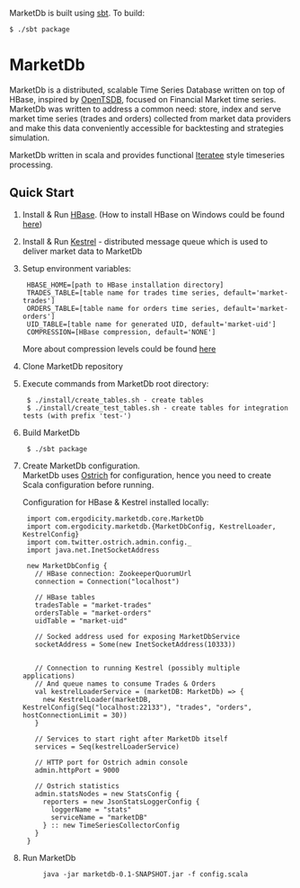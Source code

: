 MarketDb is built using [sbt](http://code.google.com/p/simple-build-tool/wiki/RunningSbt). To build:

    $ ./sbt package


# MarketDb

MarketDb is a distributed, scalable Time Series Database written on top of HBase, inspired by [OpenTSDB](https://github.com/OpenTSDB/opentsdb), focused on Financial Market time series. MarketDb was written to address a common need: store, index and serve market time series (trades and orders) collected from market data providers and make this data conveniently accessible for backtesting and strategies simulation.

MarketDb written in scala and provides functional [Iteratee](http://jsuereth.com/scala/2012/02/29/iteratees.html) style timeseries processing.

## Quick Start
1. Install & Run [HBase](http://hbase.apache.org/). (How to install HBase on Windows could be found [here](http://hbase.apache.org/))
2. Install & Run [Kestrel](https://github.com/robey/kestrel) - distributed message queue which is used to deliver market data to MarketDb
3. Setup environment variables:

        HBASE_HOME=[path to HBase installation directory]        
        TRADES_TABLE=[table name for trades time series, default='market-trades']
        ORDERS_TABLE=[table name for orders time series, default='market-orders']
        UID_TABLE=[table name for generated UID, default='market-uid']
        COMPRESSION=[HBase compression, default='NONE']        
   More about compression levels could be found [here](http://wiki.apache.org/hadoop/UsingLzoCompression)
   

4. Clone MarketDb repository
5. Execute commands from MarketDb root directory:

        $ ./install/create_tables.sh - create tables
        $ ./install/create_test_tables.sh - create tables for integration tests (with prefix 'test-')
6. Build MarketDb

        $ ./sbt package
    
    
7. Create MarketDb configuration.  
   MarketDb uses [Ostrich](https://github.com/twitter/ostrich) for configuration, hence you need to create Scala configuration before running. 

   Configuration for HBase & Kestrel installed locally:

        import com.ergodicity.marketdb.core.MarketDb
        import com.ergodicity.marketdb.{MarketDbConfig, KestrelLoader, KestrelConfig}
        import com.twitter.ostrich.admin.config._
        import java.net.InetSocketAddress
        
        new MarketDbConfig {
          // HBase connection: ZookeeperQuorumUrl
          connection = Connection("localhost")
        
          // HBase tables
          tradesTable = "market-trades"
          ordersTable = "market-orders"
          uidTable = "market-uid"
        
          // Socked address used for exposing MarketDbService
          socketAddress = Some(new InetSocketAddress(10333))
          
          
          // Connection to running Kestrel (possibly multiple applications)
          // And queue names to consume Trades & Orders
          val kestrelLoaderService = (marketDB: MarketDb) => {
            new KestrelLoader(marketDB, KestrelConfig(Seq("localhost:22133"), "trades", "orders", hostConnectionLimit = 30))
          }
    
          // Services to start right after MarketDb itself
          services = Seq(kestrelLoaderService)
        
          // HTTP port for Ostrich admin console
          admin.httpPort = 9000
          
          // Ostrich statistics
          admin.statsNodes = new StatsConfig {
            reporters = new JsonStatsLoggerConfig {
              loggerName = "stats"
              serviceName = "marketDB"
            } :: new TimeSeriesCollectorConfig
          }
        }



8. Run MarketDb


            java -jar marketdb-0.1-SNAPSHOT.jar -f config.scala


        
